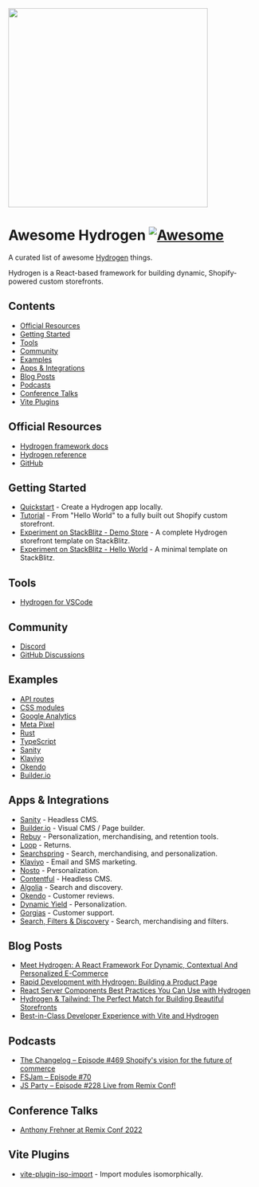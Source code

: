 <img width="400" src="./assets/hydrogen-logo.svg">

# Awesome Hydrogen [![Awesome](https://cdn.rawgit.com/sindresorhus/awesome/d7305f38d29fed78fa85652e3a63e154dd8e8829/media/badge.svg)](https://github.com/sindresorhus/awesome)

A curated list of awesome <a href='https://hydrogen.shopify.dev/'>Hydrogen</a> things.

Hydrogen is a React-based framework for building dynamic, Shopify-powered custom storefronts.

## Contents

- [Official Resources](#official-resources)
- [Getting Started](#getting-started)
- [Tools](#tools)
- [Community](#community)
- [Examples](#examples)
- [Apps & Integrations](#apps--integrations)
- [Blog Posts](#blog-posts)
- [Podcasts](#podcasts)
- [Conference Talks](#conference-talks)
- [Vite Plugins](#vite-plugins)

## Official Resources

- [Hydrogen framework docs](https://shopify.dev/custom-storefronts/hydrogen/framework)
- [Hydrogen reference](https://shopify.dev/api/hydrogen)
- [GitHub](https://github.com/Shopify/hydrogen)

## Getting Started

- [Quickstart](https://shopify.dev/custom-storefronts/hydrogen/getting-started/quickstart) - Create a Hydrogen app locally.
- [Tutorial](https://shopify.dev/custom-storefronts/hydrogen/getting-started/tutorial) - From "Hello World" to a fully built out Shopify custom storefront.
- [Experiment on StackBlitz - Demo Store](https://hydrogen.new) - A complete Hydrogen storefront template on StackBlitz.
- [Experiment on StackBlitz - Hello World](https://stackblitz.com/fork/github/shopify/hydrogen/tree/stackblitz/templates/hello-world-js) - A minimal template on StackBlitz.

## Tools

- [Hydrogen for VSCode](https://marketplace.visualstudio.com/items?itemName=crtogrm.hydrogen-vscode&ssr=false#overview)

## Community

- [Discord](https://discord.gg/ppSbThrFaS)
- [GitHub Discussions](https://github.com/Shopify/hydrogen/discussions)

## Examples

- [API routes](https://github.com/Shopify/hydrogen/tree/v1.x-2022-07/examples/api-routes)
- [CSS modules](https://github.com/Shopify/hydrogen/tree/v1.x-2022-07/examples/css-modules)
- [Google Analytics](https://github.com/Shopify/hydrogen/tree/v1.x-2022-07/examples/google-analytics)
- [Meta Pixel](https://github.com/Shopify/hydrogen/tree/v1.x-2022-07/examples/meta-pixel)
- [Rust](https://github.com/Shopify/hydrogen/tree/v1.x-2022-07/examples/rust)
- [TypeScript](https://github.com/Shopify/hydrogen/tree/v1.x-2022-07/examples/typescript)
- [Sanity](https://github.com/Shopify/hydrogen/tree/v1.x-2022-07/examples/sanity)
- [Klaviyo](https://github.com/klaviyo-labs/klaviyo-shopify-hydrogen-example)
- [Okendo](https://github.com/okendo/okendo-shopify-hydrogen-demo)
- [Builder.io](https://github.com/BuilderIO/builder-shopify-hydrogen)

## Apps & Integrations

- [Sanity](https://github.com/sanity-io/hydrogen-sanity-demo) - Headless CMS.
- [Builder.io](https://github.com/builderio/builder-shopify-hydrogen) - Visual CMS / Page builder.
- [Rebuy](https://www.npmjs.com/package/@rebuy/rebuy-hydrogen#readme) - Personalization, merchandising, and retention tools.
- [Loop](https://www.npmjs.com/package/@loophq/onstore-sdk/v/1.0.8) - Returns.
- [Searchspring](https://searchspring.zendesk.com/hc/en-us/articles/6605461489307-Shopify-Hydrogen) - Search, merchandising, and personalization.
- [Klaviyo](https://developers.klaviyo.com/en/docs/integrate-with-a-shopify-hydrogen-store) - Email and SMS marketing.
- [Nosto](https://docs.nosto.com/shopify/features/shopify-hydrogen) - Personalization.
- [Contentful](https://www.contentful.com/contentful-and-shopifys-hydrogen-starter/) - Headless CMS.
- [Algolia](https://github.com/algolia/shopify-hydrogen-algolia) - Search and discovery.
- [Okendo](https://github.com/okendo/okendo-shopify-hydrogen-demo/wiki) - Customer reviews.
- [Dynamic Yield](https://www.dynamicyield.com/integration/shopify-plus) - Personalization.
- [Gorgias](https://docs.gorgias.com/en-US/shopify-hydrogen-96240) - Customer support.
- [Search, Filters & Discovery](https://apps.shopify.com/instant-search?surface_detail=apps-to-extend-hydrogen-build&surface_inter_position=1&surface_intra_position=13&surface_type=collection) - Search, merchandising and filters.

## Blog Posts

- [Meet Hydrogen: A React Framework For Dynamic, Contextual And Personalized E-Commerce](https://www.smashingmagazine.com/2021/11/hydrogen-react-framework-dynamic-contextual-personalized-ecommerce/)
- [Rapid Development with Hydrogen: Building a Product Page](https://shopify.engineering/rapid-development-hydrogen-building-product-page)
- [React Server Components Best Practices You Can Use with Hydrogen](https://shopify.engineering/react-server-components-best-practices-hydrogen)
- [Hydrogen & Tailwind: The Perfect Match for Building Beautiful Storefronts](https://shopify.engineering/hydrogen-tailwind-building-beautiful-storefronts)
- [Best-in-Class Developer Experience with Vite and Hydrogen](https://shopify.engineering/developer-experience-with-hydrogen-and-vite)

## Podcasts

- [The Changelog – Episode #469 Shopify's vision for the future of commerce](https://changelog.com/podcast/469)
- [FSJam – Episode #70](https://fsjam.org/episodes/episode-70-hydrogen-with-josh-larson)
- [JS Party – Episode #228 Live from Remix Conf!](https://jsparty.fm/228#t=31:29)


## Conference Talks

- [Anthony Frehner at Remix Conf 2022](https://www.youtube.com/watch?v=4_nxvVTNY9s)


## Vite Plugins

- [vite-plugin-iso-import](https://github.com/bluwy/vite-plugin-iso-import) - Import modules isomorphically.
